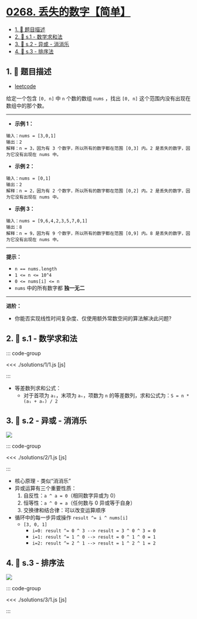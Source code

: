 # [0268. 丢失的数字【简单】](https://github.com/tnotesjs/TNotes.leetcode/tree/main/notes/0268.%20%E4%B8%A2%E5%A4%B1%E7%9A%84%E6%95%B0%E5%AD%97%E3%80%90%E7%AE%80%E5%8D%95%E3%80%91)

<!-- region:toc -->

- [1. 📝 题目描述](#1--题目描述)
- [2. 🎯 s.1 - 数学求和法](#2--s1---数学求和法)
- [3. 🎯 s.2 - 异或 - 消消乐](#3--s2---异或---消消乐)
- [4. 🎯 s.3 - 排序法](#4--s3---排序法)

<!-- endregion:toc -->

## 1. 📝 题目描述

- [leetcode](https://leetcode.cn/problems/missing-number/)

给定一个包含 `[0, n]` 中 `n` 个数的数组 `nums` ，找出 `[0, n]` 这个范围内没有出现在数组中的那个数。

---

- **示例 1：**

```
输入：nums = [3,0,1]
输出：2
解释：n = 3，因为有 3 个数字，所以所有的数字都在范围 [0,3] 内。2 是丢失的数字，因为它没有出现在 nums 中。
```

- **示例 2：**

```
输入：nums = [0,1]
输出：2
解释：n = 2，因为有 2 个数字，所以所有的数字都在范围 [0,2] 内。2 是丢失的数字，因为它没有出现在 nums 中。
```

- **示例 3：**

```
输入：nums = [9,6,4,2,3,5,7,0,1]
输出：8
解释：n = 9，因为有 9 个数字，所以所有的数字都在范围 [0,9] 内。8 是丢失的数字，因为它没有出现在 nums 中。
```

---

**提示：**

- `n == nums.length`
- `1 <= n <= 10^4`
- `0 <= nums[i] <= n`
- `nums` 中的所有数字都 **独一无二**

---

**进阶：**

- 你能否实现线性时间复杂度、仅使用额外常数空间的算法解决此问题?

## 2. 🎯 s.1 - 数学求和法

::: code-group

<<< ./solutions/1/1.js [js]

:::

- 等差数列求和公式：
  - 对于首项为 `a₁`，末项为 `aₙ`，项数为 `n` 的等差数列，求和公式为：`S = n * (a₁ + aₙ) / 2`

## 3. 🎯 s.2 - 异或 - 消消乐

![](./assets/2.svg)

::: code-group

<<< ./solutions/2/1.js [js]

:::

- 核心原理 - 类似“消消乐”
- 异或运算有三个重要性质：
  1. 自反性：`a ^ a = 0`（相同数字异或为 0）
  2. 恒等性：`a ^ 0 = a`（任何数与 0 异或等于自身）
  3. 交换律和结合律：可以改变运算顺序
- 循环中的每一步异或操作 `result ^= i ^ nums[i]`
  - `[3, 0, 1]`
    - `i=0: result ^= 0 ^ 3 --> result = 3 ^ 0 ^ 3 = 0`
    - `i=1: result ^= 1 ^ 0 --> result = 0 ^ 1 ^ 0 = 1`
    - `i=2: result ^= 2 ^ 1 --> result = 1 ^ 2 ^ 1 = 2`

## 4. 🎯 s.3 - 排序法

![](./assets/3.svg)

::: code-group

<<< ./solutions/3/1.js [js]

:::
